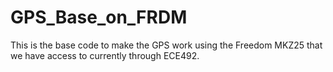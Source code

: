 # GPS_Base_on_FRDM
This is the base code to make the GPS work using the Freedom MKZ25 that we have access to currently through ECE492. 
